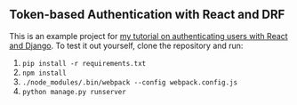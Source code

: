 Token-based Authentication with React and DRF
---------------------------------------------
This is an example project for [my tutorial on authenticating users with React and Django](http://geezhawk.github.io/2016/03/24/user-authentication-with-react-and-django-rest-framework.html). To test it out yourself, clone the repository and run:

1. `pip install -r requirements.txt`
2. `npm install`
3. `./node_modules/.bin/webpack --config webpack.config.js`
4. `python manage.py runserver`
